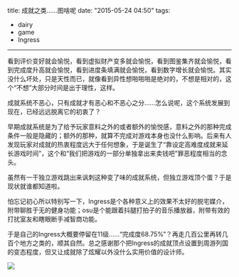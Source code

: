 title: 成就之类……图啥呢
date: "2015-05-24 04:50"
tags:
- dairy
- game
- Ingress
---

看到评价变好就会愉悦，看到虚拟财产变多就会愉悦，看到图鉴集齐就会愉悦，看到完成度升高就会愉悦，看到进度条填满就会愉悦，看到数字增长就会愉悦。其实没什么坏处，只是天性而已，就像看到异性想啪啪啪是绝对的，不想是相对的，这个“不想”大部分时间是出于理性，这样。

成就系统不恶心，只有成就才有恶心和不恶心之分……怎么说呢，这个系统发展到现在，已经远远脱离它的初衷了？

早期成就系统是为了给予玩家意料之外的或者额外的愉悦感，意料之外的那种完成条件一般是隐藏的；额外的那种，就算不完成对游戏本身也没什么影响。后来有人发现玩家对成就的热衷程度远大于任何想象，于是诞生了“靠设定高难度成就来延长游戏时间”，这个和“我们把游戏的一部分单独拿出来卖钱吧”罪恶程度相当的念头。

虽然有一干独立游戏跳出来讽刺这种变了味的成就系统，但独立游戏顶个蛋？于是现状就谁都知道啦。

怕忘记初心所以特别写一下，Ingress是个各种意义上的效果不太好的脱宅媒介，附带聊胜于无的健身功能；osu是个能跟着抖腿打拍子的音乐播放器，附带有效的打扰室友和瞎眼断手减智商功能。

于是自己的Ingress大概要停留在11级……“完成度68.75%”？再走几百公里再转几百个地方之类的，顺其自然。总之感谢那个把Ingress的成就顶点设置到周游列国的变态程度，但又让成就除了炫耀以外没什么实用价值的设计师。

![](/assets/0208-01.png)

